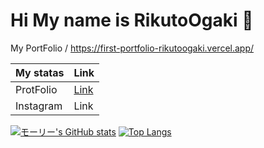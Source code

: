 # Hi My name is RikutoOgaki 👋


My PortFolio / https://first-portfolio-rikutoogaki.vercel.app/

| My statas | Link |
|-----------|------|
| ProtFolio | [Link](https://first-portfolio-rikutoogaki.vercel.app/)|
| Instagram | Link |


[![モーリー's GitHub stats](https://github-readme-stats.vercel.app/api?username=RikutoOgaki&theme=react&show_icons=true)](https://github.com/RikutoOgaki/github-readme-stats)   [![Top Langs](https://github-readme-stats.vercel.app/api/top-langs/?username=RikutoOgaki&theme=react&show_icons=true&layout=compact)](https://github.com/RikutoOgaki/github-readme-stats)
